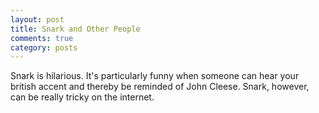 ```yaml
---
layout: post
title: Snark and Other People
comments: true
category: posts
---
```


Snark is hilarious. It's particularly funny when someone can hear your british accent and thereby be reminded of John Cleese. Snark, however, can be really tricky on the internet. 

